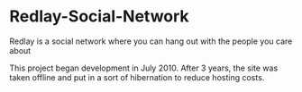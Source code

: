 # Redlay-Social-Network
Redlay is a social network where you can hang out with the people you care about

This project began development in July 2010. After 3 years, the site was taken offline and put in a sort of hibernation to reduce hosting costs.
